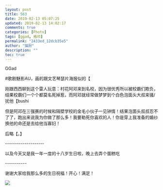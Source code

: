 ```yaml
---
layout: post
title: 563
date: 2019-02-13 05:07:25
updated: 2019-02-13 14:02:17
comments: true
categories: [Photo]
tags: [ggad, 格邓]
permalink: "2433ed_12dcb35e5"
author: "猫厨"
description: ""
toc: true
---
```


<p>GGad</p> 
<p>#歌剧魅影AU，画的跟文艺琴瑟片海报似的【</p> 
<p>刚跟西西聊到这个雷人玩意：村花阿邓来到名校，因为很优秀所以被校霸们欺负，结果校霸们一个个都莫名死掉惹，而阿邓就经常做梦梦到个白色泡面头大叔来骚/扰他【bushi</p> 
<p>但是阿邓在三强赛的时候和隔壁学校的金毛小伙子一见钟情！结果泡面头叔叔忍不了了，跑出来说我为你做了那么多！我要勒死你喜欢的人！你是穿上我准备的婚纱换他的命还是去给他当寡妇！<br /></p> 
<p>后略【。】</p> 
<p>--------------------</p> 
<p>以及今天又是我一年一度的十八岁生日啦，晚上去弄个蛋糕吃</p> 
<p>-----------</p> 
<p>谢谢大家给我那么多的生日祝福！开心！满足！</p>

![](/img/img_cVZNdzJtQk9JV2M3NjU4RTRhTVZNV1pVTEplMUdtOEhCU2twcWYyOEdsdWd1anhsTFRUR0xnPT0.jpg)